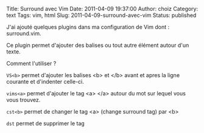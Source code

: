 Title: Surround avec Vim
Date: 2011-04-09 19:37:00
Author: choiz
Category: text
Tags: vim, html
Slug: 2011-04-09-surround-avec-vim
Status: published

J'ai ajouté quelques plugins dans ma configuration de Vim dont :
surround.vim.

Ce plugin permet d'ajouter des balises ou tout autre élément autour d'un
texte.

Comment l'utiliser ?

`VS<b>` permet d'ajouter les balises &lt;b&gt; et &lt;/b&gt; avant et
apres la ligne courante et d'indenter celle-ci.

`vims<a>` permet d'ajouter le tag &lt;a&gt; &lt;/a&gt; autour du mot sur
lequel vous vous trouvez.

`cst<b>` permet de changer le tag &lt;a&gt; (change surround tag) par
&lt;b&gt;

`dst` permet de supprimer le tag

